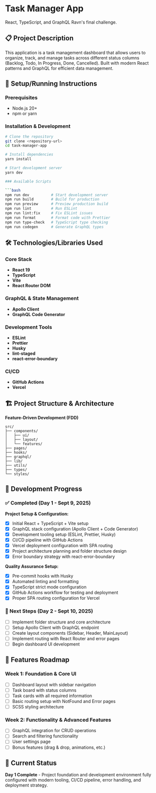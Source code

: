 # Task Manager App

React, TypeScript, and GraphQL Ravn's final challenge.

## 📋 Project Description

This application is a task management dashboard that allows users to organize, track, and manage tasks across different status columns (Backlog, Todo, In Progress, Done, Cancelled). Built with modern React patterns and GraphQL for efficient data management.

## 🚀 Setup/Running Instructions

### Prerequisites

- Node.js 20+
- npm or yarn

### Installation & Development

````bash
# Clone the repository
git clone <repository-url>
cd task-manager-app

# Install dependencies
yarn install

# Start development server
yarn dev

### Available Scripts

```bash
npm run dev          # Start development server
npm run build        # Build for production
npm run preview      # Preview production build
npm run lint         # Run ESLint
npm run lint:fix     # Fix ESLint issues
npm run format       # Format code with Prettier
npm run type-check   # TypeScript type checking
npm run codegen      # Generate GraphQL types
````

## 🛠 Technologies/Libraries Used

### Core Stack

- **React 19**
- **TypeScript**
- **Vite**
- **React Router DOM**

### GraphQL & State Management

- **Apollo Client**
- **GraphQL Code Generator**

### Development Tools

- **ESLint**
- **Prettier**
- **Husky**
- **lint-staged**
- **react-error-boundary**

### CI/CD

- **GitHub Actions**
- **Vercel**

## 🏗 Project Structure & Architecture

**Feature-Driven Development (FDD)**

```
src/
├── components/
│   ├── ui/
│   ├── layout/
│   └── features/
├── pages/
├── hooks/
├── graphql/
├── lib/
├── utils/
├── types/
└── styles/
```

## 📝 Development Progress

### ✅ Completed (Day 1 - Sept 9, 2025)

**Project Setup & Configuration:**

- [x] Initial React + TypeScript + Vite setup
- [x] GraphQL stack configuration (Apollo Client + Code Generator)
- [x] Development tooling setup (ESLint, Prettier, Husky)
- [x] CI/CD pipeline with GitHub Actions
- [x] Vercel deployment configuration with SPA routing
- [x] Project architecture planning and folder structure design
- [x] Error boundary strategy with react-error-boundary

**Quality Assurance Setup:**

- [x] Pre-commit hooks with Husky
- [x] Automated linting and formatting
- [x] TypeScript strict mode configuration
- [x] GitHub Actions workflow for testing and deployment
- [x] Proper SPA routing configuration for Vercel

### 🔄 Next Steps (Day 2 - Sept 10, 2025)

- [ ] Implement folder structure and core architecture
- [ ] Setup Apollo Client with GraphQL endpoint
- [ ] Create layout components (Sidebar, Header, MainLayout)
- [ ] Implement routing with React Router and error pages
- [ ] Begin dashboard UI development

## 🎯 Features Roadmap

### Week 1: Foundation & Core UI

- [ ] Dashboard layout with sidebar navigation
- [ ] Task board with status columns
- [ ] Task cards with all required information
- [ ] Basic routing setup with NotFound and Error pages
- [ ] SCSS styling architecture

### Week 2: Functionality & Advanced Features

- [ ] GraphQL integration for CRUD operations
- [ ] Search and filtering functionality
- [ ] User settings page
- [ ] Bonus features (drag & drop, animations, etc.)

## 🚧 Current Status

**Day 1 Complete** - Project foundation and development environment fully configured with modern tooling, CI/CD pipeline, error handling, and deployment strategy.

